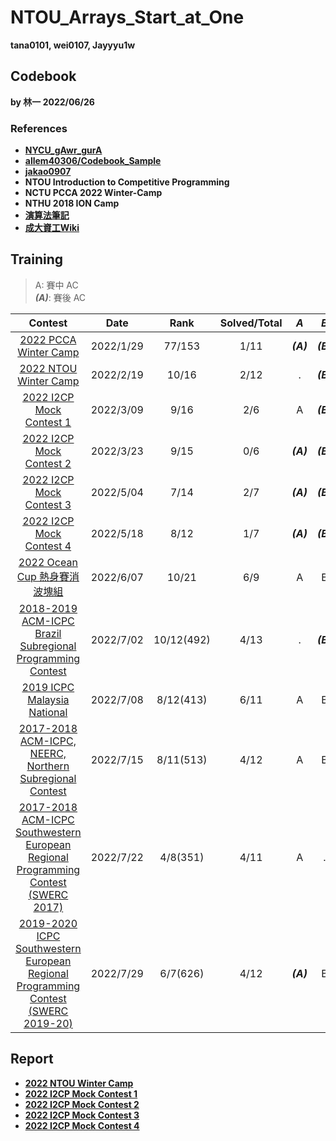 # NTOU_Arrays_Start_at_One

**tana0101, wei0107, Jayyyu1w**

## Codebook

**by 林一 2022/06/26**
### References
- [**NYCU_gAwr_gurA**](https://github.com/nella17/NYCU_gAwr_gurA)
- [**allem40306/Codebook_Sample**](https://github.com/allem40306/Codebook_Sample.git)
- [**jakao0907**](https://github.com/jakao0907/CompetitiveProgrammingCodebook)
- **NTOU Introduction to Competitive Programming**
- **NCTU PCCA 2022 Winter-Camp**
- **NTHU 2018 ION Camp**
- [**演算法筆記**](https://web.ntnu.edu.tw/~algo/)
- [**成大資工Wiki**](http://wiki.csie.ncku.edu.tw/acm/course/)

## Training

> A:  賽中 AC <br>
> ***(A)***: 賽後 AC 

| Contest               | Date      | Rank   | Solved/Total | ***A*** | ***B*** | ***C*** | ***D*** | ***E*** | ***F*** | ***G*** | ***H*** | ***I*** | ***J*** | ***K*** | ***L*** | ***M*** |
| :----------------------------------------------------------: | :--------: | :--: | :----------: | :-----: | :-----: | :-----: | :-----: | :-----: | :-----: | :-----: | :-----: | :-----: | :-----: | :-----: | :-----: | :-----: |
| [2022 PCCA Winter Camp](https://hackmd.io/@qwe854896/BkSMg4MAF) | 2022/1/29 | 77/153 |     1/11     | ***(A)*** | ***(B)*** |.|.| ***(E)*** | ***(F)*** |.|.|.|.| K |
| [2022 NTOU Winter Camp](https://codeforces.com/group/dnlUA4rsoS/contest/372253) | 2022/2/19 | 10/16 |     2/12     |.|***(B)***|.|.|.| F |.|***H***|***I***| J |.|.|
| [2022 I2CP Mock Contest 1](https://codeforces.com/group/dnlUA4rsoS/contest/372253) | 2022/3/09 | 9/16 |     2/6     | A | ***(B)*** | C |***(D)***| ***(E)*** | ***(F)*** |
| [2022 I2CP Mock Contest 2](https://codeforces.com/group/dnlUA4rsoS/contest/374643) | 2022/3/23 | 9/15 |     0/6     | ***(A)*** | ***(B)*** | ***(C)*** |***(D)***| ***(E)*** | ***(F)*** |
| [2022 I2CP Mock Contest 3](https://codeforces.com/group/dnlUA4rsoS/contest/380617) | 2022/5/04 | 7/14 |     2/7     | ***(A)*** | ***(B)*** | C |***(D)***| E |***(F)***|***(G)***|
| [2022 I2CP Mock Contest 4](https://codeforces.com/group/dnlUA4rsoS/contest/382335) | 2022/5/18 | 8/12 |     1/7     | ***(A)*** | ***(B)*** | C | ***(D)*** | ***(E)*** | ***(F)*** | ***(G)*** |
| [2022 Ocean Cup 熱身賽消波塊組](https://codeforces.com/gym/384996/standings) | 2022/6/07 | 10/21 |     6/9     | A | B | C | D | E | ***(F)*** | ***(G)*** | . | I |
| [2018-2019 ACM-ICPC Brazil Subregional Programming Contest](https://codeforces.com/gym/101908) | 2022/7/02 | 10/12(492) |     4/13     | . | ***(B)*** | C | D | E | ***(F)*** | ***(G)*** | . | I | ***(J)*** | . | ***(L)*** | . |
| [2019 ICPC Malaysia National](https://codeforces.com/gym/102219) | 2022/7/08 | 8/12(413) |     6/11     | A | B | C | . | ***(E)***  | ***(F)***  | . | ***(H)*** | I | J | K |
| [2017-2018 ACM-ICPC, NEERC, Northern Subregional Contest](https://codeforces.com/gym/101612/standings) | 2022/7/15 | 8/11(513) |     4/12     | A | B | ***(C)*** | . | . | . | . | ***(H)*** | I | . | K | ***(L)*** |
| [2017-2018 ACM-ICPC Southwestern European Regional Programming Contest (SWERC 2017)](https://codeforces.com/gym/101635) | 2022/7/22 | 4/8(351) |     4/11     | A | . | ***(C)*** | . | E | F | ***(G)*** | . | . | J | ***(K)*** |
| [2019-2020 ICPC Southwestern European Regional Programming Contest (SWERC 2019-20)](https://codeforces.com/gym/102501) | 2022/7/29 | 6/7(626) |     4/12     | ***(A)*** | B | C | . | . | F | . | . | I | . | ***(K)*** | . |

## Report
* [**2022 NTOU Winter Camp**](https://hackmd.io/@0c5ZiKjZR66nH91RjZcFfw/Hkm3zmYy5)
* [**2022 I2CP Mock Contest 1**](https://hackmd.io/@0c5ZiKjZR66nH91RjZcFfw/SyIEHB2Z9)
* [**2022 I2CP Mock Contest 2**](https://hackmd.io/@0c5ZiKjZR66nH91RjZcFfw/Hycqvljmc)
* [**2022 I2CP Mock Contest 3**](https://hackmd.io/@0c5ZiKjZR66nH91RjZcFfw/HJymTC0S5)
* [**2022 I2CP Mock Contest 4**](https://hackmd.io/@0c5ZiKjZR66nH91RjZcFfw/HysBo0VDc)
